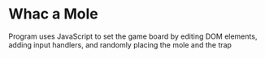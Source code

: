 # Whac a Mole
Program uses JavaScript to set the game board by editing DOM elements,
 adding input handlers, and randomly placing the mole and the trap